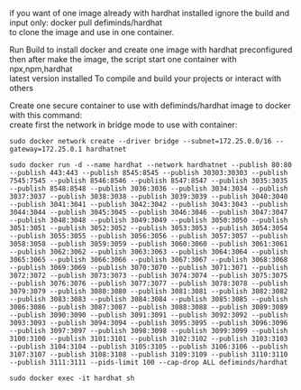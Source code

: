 if you want of one image already with hardhat installed ignore the build and  
input only: docker pull defiminds/hardhat  
to clone the image and use in one container.  

Run Build to install docker and create one image with hardhat preconfigured  
then after make the image, the script start one container with npx,npm,hardhat  
latest version installed  To compile and build your projects or interact with others  

Create one secure container to use with defiminds/hardhat image to docker with this command:  
create first the network in bridge mode to use with container:  
```  
sudo docker network create --driver bridge --subnet=172.25.0.0/16 --gateway=172.25.0.1 hardhatnet  
```  
```  
sudo docker run -d --name hardhat --network hardhatnet --publish 80:80 --publish 443:443 --publish 8545:8545 --publish 30303:30303 --publish 7545:7545 --publish 8546:8546 --publish 8547:8547 --publish 3035:3035 --publish 8548:8548 --publish 3036:3036 --publish 3034:3034 --publish 3037:3037 --publish 3038:3038 --publish 3039:3039 --publish 3040:3040 --publish 3041:3041 --publish 3042:3042 --publish 3043:3043 --publish 3044:3044 --publish 3045:3045 --publish 3046:3046 --publish 3047:3047 --publish 3048:3048 --publish 3049:3049 --publish 3050:3050 --publish 3051:3051 --publish 3052:3052 --publish 3053:3053 --publish 3054:3054 --publish 3055:3055 --publish 3056:3056 --publish 3057:3057 --publish 3058:3058 --publish 3059:3059 --publish 3060:3060 --publish 3061:3061 --publish 3062:3062 --publish 3063:3063 --publish 3064:3064 --publish 3065:3065 --publish 3066:3066 --publish 3067:3067 --publish 3068:3068 --publish 3069:3069 --publish 3070:3070 --publish 3071:3071 --publish 3072:3072 --publish 3073:3073 --publish 3074:3074 --publish 3075:3075 --publish 3076:3076 --publish 3077:3077 --publish 3078:3078 --publish 3079:3079 --publish 3080:3080 --publish 3081:3081 --publish 3082:3082 --publish 3083:3083 --publish 3084:3084 --publish 3085:3085 --publish 3086:3086 --publish 3087:3087 --publish 3088:3088 --publish 3089:3089 --publish 3090:3090 --publish 3091:3091 --publish 3092:3092 --publish 3093:3093 --publish 3094:3094 --publish 3095:3095 --publish 3096:3096 --publish 3097:3097 --publish 3098:3098 --publish 3099:3099 --publish 3100:3100 --publish 3101:3101 --publish 3102:3102 --publish 3103:3103 --publish 3104:3104 --publish 3105:3105 --publish 3106:3106 --publish 3107:3107 --publish 3108:3108 --publish 3109:3109 --publish 3110:3110 --publish 3111:3111 --pids-limit 100 --cap-drop ALL defiminds/hardhat  
```  
```  
sudo docker exec -it hardhat sh  
```  
